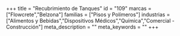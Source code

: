 +++
title = "Recubrimiento de Tanques"
id = "109"
marcas = ["Flowcrete","Belzona"]
familias = ["Pisos y Polímeros"]
industrias = ["Alimentos y Bebidas","Dispositivos Médicos","Química","Comercial - Construcción"]
meta_description = ""
meta_keywords = ""
+++
